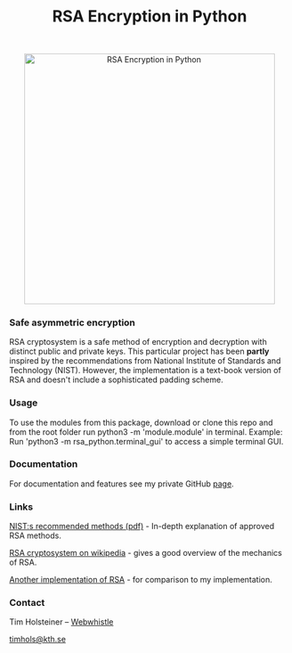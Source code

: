 <h1 align="center"> RSA Encryption in Python </h1> <br>
<p align="center">
    <img alt="RSA Encryption in Python" title="RSA Encryption in Python" src="https://live.staticflickr.com/5341/17989431455_864434c8e9_b.jpg" width="450">
  </a>
</p>

### Safe asymmetric encryption

RSA cryptosystem is a safe method of encryption and decryption with distinct public and private keys. This particular project has been **partly** inspired by the recommendations from National Institute of Standards and Technology (NIST). However, the implementation is a text-book version of RSA and doesn't include a sophisticated padding scheme.

### Usage
To use the modules from this package, download or clone this repo and from the root folder run python3 -m 'module.module' in terminal. Example: Run 'python3 -m rsa_python.terminal_gui' to access a simple terminal GUI.

### Documentation
For documentation and features see my private GitHub [page][RSA-python].

### Links

[NIST:s recommended methods (pdf)][NIST] - In-depth explanation of approved RSA methods.

[RSA cryptosystem on wikipedia][wiki] - gives a good overview of the mechanics of RSA.

[Another implementation of RSA][git] - for comparison to my implementation.

### Contact
Tim Holsteiner – [Webwhistle](https://github.com/webwhistle)

timhols@kth.se

[RSA-python]: https://webwhistle.github.io/RSA-python/
[NIST]: https://nvlpubs.nist.gov/nistpubs/FIPS/NIST.FIPS.186-5-draft.pdf
[wiki]: https://en.wikipedia.org/wiki/RSA_(cryptosystem)
[git]: https://github.com/sybrenstuvel/python-rsa
